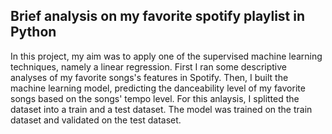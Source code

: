 ## Brief analysis on my favorite spotify playlist in Python

In this project, my aim was to apply one of the supervised machine learning techniques, namely a linear regression. First I ran some descriptive analyses of my favorite songs's features in Spotify. Then, I built the machine learning model, predicting the danceability level of my favorite songs based on the songs' tempo level. For this anlaysis, I splitted the dataset into a train and a test dataset. The model was trained on the train dataset and validated on the test dataset. 
